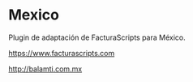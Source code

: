 # Mexico

Plugin de adaptación de FacturaScripts para México. 

https://www.facturascripts.com

http://balamti.com.mx
